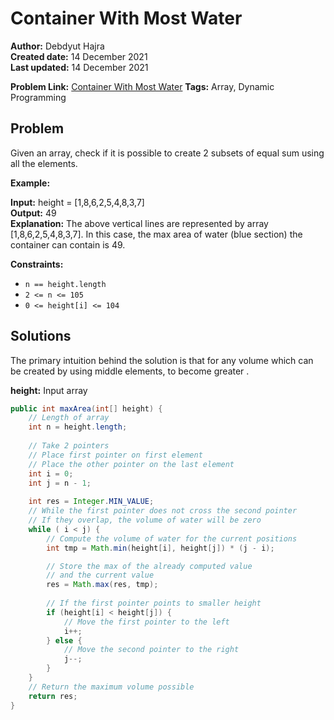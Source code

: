 # Container With Most Water
**Author:** Debdyut Hajra </br>
**Created date:** 14 December 2021 </br>
**Last updated:** 14 December 2021 </br>

**Problem Link:** [Container With Most Water](https://leetcode.com/problems/container-with-most-water/)
**Tags:** Array, Dynamic Programming

## Problem

Given an array, check if it is possible to create 2 subsets of equal sum using all the elements.

**Example:**

**Input:** height = [1,8,6,2,5,4,8,3,7] </br>
**Output:** 49 </br>
**Explanation:** The above vertical lines are represented by array [1,8,6,2,5,4,8,3,7]. In this case, the max area of water (blue section) the container can contain is 49.

**Constraints:**

- `n == height.length`
- `2 <= n <= 105`
- `0 <= height[i] <= 104`

## Solutions

The primary intuition behind the solution is that for any volume which can be created by using middle elements, to become greater .

**height:** Input array

```java
public int maxArea(int[] height) {
    // Length of array
    int n = height.length;
    
    // Take 2 pointers
    // Place first pointer on first element
    // Place the other pointer on the last element
    int i = 0;
    int j = n - 1;
    
    int res = Integer.MIN_VALUE;
    // While the first pointer does not cross the second pointer
    // If they overlap, the volume of water will be zero
    while ( i < j) {
        // Compute the volume of water for the current positions
        int tmp = Math.min(height[i], height[j]) * (j - i);

        // Store the max of the already computed value
        // and the current value
        res = Math.max(res, tmp);
        
        // If the first pointer points to smaller height
        if (height[i] < height[j]) {
            // Move the first pointer to the left
            i++;
        } else {
            // Move the second pointer to the right
            j--;
        }
    }
    // Return the maximum volume possible
    return res;
}
```